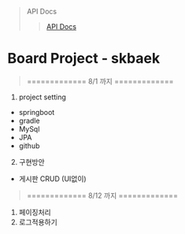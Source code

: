 > API Docs
>> [API Docs](https://github.com/ar-my/Board-skbaek.wiki.git)

# Board Project - skbaek
> ============= 8/1 까지 =============
1. project setting
* springboot
* gradle 
* MySql
* JPA
* github
2.  구현방안 
* 게시판 CRUD (UI없이)



> ============= 8/12 까지 =============
1. 페이징처리 
2. 로그적용하기 
